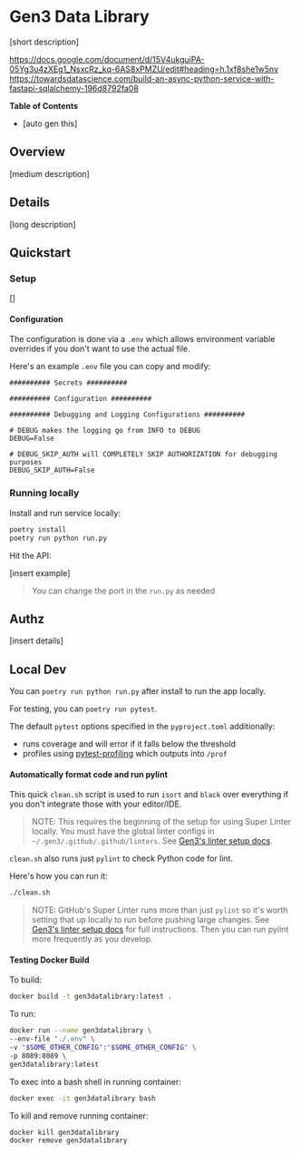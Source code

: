 # Gen3 Data Library

[short description]

https://docs.google.com/document/d/15V4ukguiPA-05Yg3u4zXEg1_NsxcRz_kq-6AS8xPMZU/edit#heading=h.1xf8she1w5nv
https://towardsdatascience.com/build-an-async-python-service-with-fastapi-sqlalchemy-196d8792fa08


**Table of Contents**

- [auto gen this]


## Overview

[medium description]

## Details

[long description]

## Quickstart

### Setup

[]

#### Configuration

The configuration is done via a `.env` which allows environment variable overrides if you don't want to use the actual file.

Here's an example `.env` file you can copy and modify:

```.env
########## Secrets ##########

########## Configuration ##########

########## Debugging and Logging Configurations ##########

# DEBUG makes the logging go from INFO to DEBUG
DEBUG=False

# DEBUG_SKIP_AUTH will COMPLETELY SKIP AUTHORIZATION for debugging purposes
DEBUG_SKIP_AUTH=False
```

### Running locally

Install and run service locally:

```bash
poetry install
poetry run python run.py
```

Hit the API:

[insert example]

> You can change the port in the `run.py` as needed

## Authz

[insert details]

## Local Dev

You can `poetry run python run.py` after install to run the app locally.

For testing, you can `poetry run pytest`. 

The default `pytest` options specified 
in the `pyproject.toml` additionally:

* runs coverage and will error if it falls below the threshold
* profiles using [pytest-profiling](https://pypi.org/project/pytest-profiling/) which outputs into `/prof`

#### Automatically format code and run pylint

This quick `clean.sh` script is used to run `isort` and `black` over everything if 
you don't integrate those with your editor/IDE.

> NOTE: This requires the beginning of the setup for using Super 
> Linter locally. You must have the global linter configs in 
> `~/.gen3/.github/.github/linters`. See [Gen3's linter setup docs](https://github.com/uc-cdis/.github/blob/master/.github/workflows/README.md#L1).

`clean.sh` also runs just `pylint` to check Python code for lint.

Here's how you can run it:

```bash
./clean.sh
```

> NOTE: GitHub's Super Linter runs more than just `pylint` so it's worth setting that up locally to run before pushing large changes. See [Gen3's linter setup docs](https://github.com/uc-cdis/.github/blob/master/.github/workflows/README.md#L1) for full instructions. Then you can run pylint more frequently as you develop.

#### Testing Docker Build

To build:

```bash
docker build -t gen3datalibrary:latest .
```

To run:

```bash
docker run --name gen3datalibrary \
--env-file "./.env" \
-v "$SOME_OTHER_CONFIG":"$SOME_OTHER_CONFIG" \
-p 8089:8089 \
gen3datalibrary:latest
```

To exec into a bash shell in running container:

```bash
docker exec -it gen3datalibrary bash
```

To kill and remove running container:

```bash
docker kill gen3datalibrary
docker remove gen3datalibrary
```
